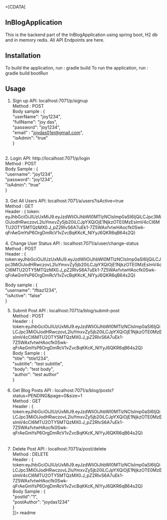 <snippet>
  <content><[CDATA[

## InBlogApplication
This is the backend part of the InBlogApplication using spring boot, H2 db and in memory redis. All API Endpoints are here.

## Installation
To build the application, run : gradle build
To run the application, run : gradle build bootRun
## Usage
1. Sign up API: localhost:7071/p/signup <br />
   Method : POST <br />
   Body sample : { <br />
	                  "userName": "joy1234", <br />
	                  "fullName": "joy das", <br />
	                  "password": "joy1234", <br />
	                  "email" : "joydas01ei@gmail.com", <br />
	                  "isAdmin": "true" <br />
                 } <br />
<br />
2. Login API: http://localhost:7071/p/login <br />
   Method : POST <br />
   Body Sample : { <br />
                    "username": "joy1234", <br />
                    "password": "joy1234", <br />
                    "isAdmin": "true" <br />
                 } <br />
 <br />
3. Get All Users API: localhost:7071/a/users?isActive=true <br />
   Method : GET <br />
   Header : { token: eyJhbGciOiJIUzUxMiJ9.eyJzdWIiOiJhbWl0MTIzNCIsImp0aSI6IjQiLCJpc3MiOiJodHRwczovL2luYmxvZy5jb20iLCJpYXQiOjE1NjkzOTE0MzEsImV4cCI6MTU2OTY5MTQzMX0.J_pZ2RIvS6A7uEk1-7Z5WAxfvtwHAocfk0Swk-qFrAeGmYsP6OrgDmRcV1vZvcBqKKcK_NlYyJ6QKR6qB64s2Q} <br />
   <br />
4. Change User Status API : localhost:7071/a/user/change-status <br />
   Method : POST <br />
   Header : {  token:eyJhbGciOiJIUzUxMiJ9.eyJzdWIiOiJhbWl0MTIzNCIsImp0aSI6IjQiLCJpc3MiOiJodHRwczovL2luYmxvZy5jb20iLCJpYXQiOjE1NjkzOTE0MzEsImV4cCI6MTU2OTY5MTQzMX0.J_pZ2RIvS6A7uEk1-7Z5WAxfvtwHAocfk0Swk-qFrAeGmYsP6OrgDmRcV1vZvcBqKKcK_NlYyJ6QKR6qB64s2Q} <br />
   
   Body sample : { <br />
		    "username": "iftiaz1234", <br />
	            "isActive": "false" <br />
		 } <br />

5. Submit Post API : localhost:7071/a/blog/submit-post <br />
   Method : POST <br />
   Header : { token:eyJhbGciOiJIUzUxMiJ9.eyJzdWIiOiJhbWl0MTIzNCIsImp0aSI6IjQiLCJpc3MiOiJodHRwczovL2luYmxvZy5jb20iLCJpYXQiOjE1NjkzOTE0MzEsImV4cCI6MTU2OTY5MTQzMX0.J_pZ2RIvS6A7uEk1-7Z5WAxfvtwHAocfk0Swk-qFrAeGmYsP6OrgDmRcV1vZvcBqKKcK_NlYyJ6QKR6qB64s2Q} <br />
   Body Sample : { <br />
		    "title": "title1234", <br />
		    "subtitle": "test subtitle", <br />
		    "body": "test body", <br />
		    "author": "test author" <br />
		 } <br />
		 <br />
6. Get Blog Posts API : localhost:7071/a/blog/posts?status=PENDING&page=0&size=1 <br />
    Method : GET <br />
    Header :  { token:eyJhbGciOiJIUzUxMiJ9.eyJzdWIiOiJhbWl0MTIzNCIsImp0aSI6IjQiLCJpc3MiOiJodHRwczovL2luYmxvZy5jb20iLCJpYXQiOjE1NjkzOTE0MzEsImV4cCI6MTU2OTY5MTQzMX0.J_pZ2RIvS6A7uEk1-7Z5WAxfvtwHAocfk0Swk-qFrAeGmYsP6OrgDmRcV1vZvcBqKKcK_NlYyJ6QKR6qB64s2Q} <br />
    <br />
    <br />
7. Delete Post API : localhost:7071/a/post/delete <br />
   Method : DELETE <br />
   Header : { token:eyJhbGciOiJIUzUxMiJ9.eyJzdWIiOiJhbWl0MTIzNCIsImp0aSI6IjQiLCJpc3MiOiJodHRwczovL2luYmxvZy5jb20iLCJpYXQiOjE1NjkzOTE0MzEsImV4cCI6MTU2OTY5MTQzMX0.J_pZ2RIvS6A7uEk1-7Z5WAxfvtwHAocfk0Swk-qFrAeGmYsP6OrgDmRcV1vZvcBqKKcK_NlYyJ6QKR6qB64s2Q} <br />
  Body Sample : { <br />
  		    "postId":"1", <br />
		    "postAuthor": "joydas1234" <br />
		} <br />
]]></content>
  <tabTrigger>readme</tabTrigger>
</snippet>
